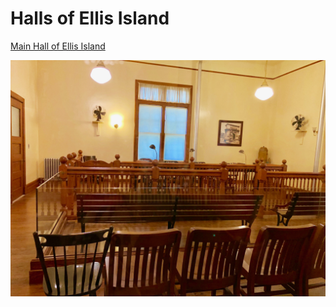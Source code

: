  # Halls of Ellis Island


[Main Hall of Ellis Island](imgs/IMG-0071.JPG)

![Trial and Board Room](imgs/IMG-0073.JPG)
